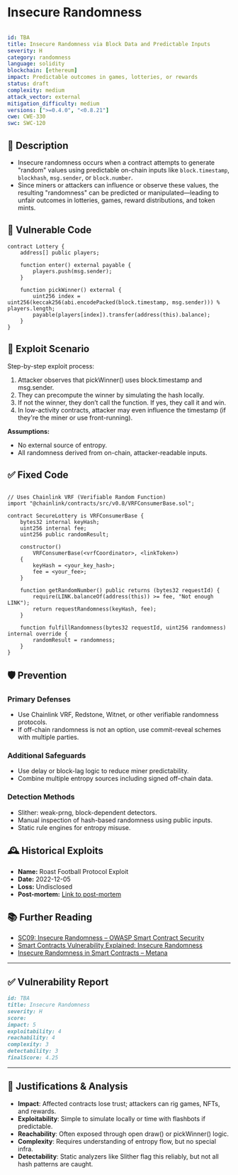 # Insecure Randomness

```YAML

id: TBA
title: Insecure Randomness via Block Data and Predictable Inputs
severity: H
category: randomness
language: solidity
blockchain: [ethereum]
impact: Predictable outcomes in games, lotteries, or rewards
status: draft
complexity: medium
attack_vector: external
mitigation_difficulty: medium
versions: [">=0.4.0", "<0.8.21"]
cwe: CWE-330
swc: SWC-120
``` 

## 📝 Description

- Insecure randomness occurs when a contract attempts to generate "random" values using predictable on-chain inputs like `block.timestamp`, `blockhash`, `msg.sender`, or `block.number`. 
- Since miners or attackers can influence or observe these values, the resulting "randomness" can be predicted or manipulated—leading to unfair outcomes in lotteries, games, reward distributions, and token mints.

## 🚨 Vulnerable Code

```solidity
contract Lottery {
    address[] public players;

    function enter() external payable {
        players.push(msg.sender);
    }

    function pickWinner() external {
        uint256 index = uint256(keccak256(abi.encodePacked(block.timestamp, msg.sender))) % players.length;
        payable(players[index]).transfer(address(this).balance);
    }
}
```

## 🧪 Exploit Scenario

Step-by-step exploit process:

1. Attacker observes that pickWinner() uses block.timestamp and msg.sender.
2. They can precompute the winner by simulating the hash locally.
3. If not the winner, they don’t call the function. If yes, they call it and win.
4. In low-activity contracts, attacker may even influence the timestamp (if they're the miner or use front-running).

**Assumptions:**

- No external source of entropy.
- All randomness derived from on-chain, attacker-readable inputs.

## ✅ Fixed Code

```solidity

// Uses Chainlink VRF (Verifiable Random Function)
import "@chainlink/contracts/src/v0.8/VRFConsumerBase.sol";

contract SecureLottery is VRFConsumerBase {
    bytes32 internal keyHash;
    uint256 internal fee;
    uint256 public randomResult;

    constructor()
        VRFConsumerBase(<vrfCoordinator>, <linkToken>)
    {
        keyHash = <your_key_hash>;
        fee = <your_fee>;
    }

    function getRandomNumber() public returns (bytes32 requestId) {
        require(LINK.balanceOf(address(this)) >= fee, "Not enough LINK");
        return requestRandomness(keyHash, fee);
    }

    function fulfillRandomness(bytes32 requestId, uint256 randomness) internal override {
        randomResult = randomness;
    }
}
```

## 🛡️ Prevention

### Primary Defenses

- Use Chainlink VRF, Redstone, Witnet, or other verifiable randomness protocols.
- If off-chain randomness is not an option, use commit-reveal schemes with multiple parties.

### Additional Safeguards

- Use delay or block-lag logic to reduce miner predictability.
- Combine multiple entropy sources including signed off-chain data.

### Detection Methods

- Slither: weak-prng, block-dependent detectors.
- Manual inspection of hash-based randomness using public inputs.
- Static rule engines for entropy misuse.


## 🕰️ Historical Exploits

- **Name:** Roast Football Protocol Exploit 
- **Date:** 2022-12-05 
- **Loss:** Undisclosed 
- **Post-mortem:** [Link to post-mortem](https://www.hackerone.com/blog/smart-contracts-common-vulnerabilities-and-real-world-cases) 

## 📚 Further Reading

- [SC09: Insecure Randomness – OWASP Smart Contract Security](https://scs.owasp.org/sctop10/SC09-InsecureRandomness/) 
- [Smart Contracts Vulnerability Explained: Insecure Randomness](https://simonbusch.medium.com/smart-contracts-vulnerability-explained-insecure-randomness-416d5fc4e731) 
- [Insecure Randomness in Smart Contracts – Metana](https://metana.io/blog/insecure-randomness-in-smart-contracts/) 

---

## ✅ Vulnerability Report 

```markdown
id: TBA
title: Insecure Randomness 
severity: H
score:
impact: 5         
exploitability: 4 
reachability: 4   
complexity: 3     
detectability: 3  
finalScore: 4.25
```

---

## 📄 Justifications & Analysis

- **Impact**: Affected contracts lose trust; attackers can rig games, NFTs, and rewards.
- **Exploitability**: Simple to simulate locally or time with flashbots if predictable.
- **Reachability**: Often exposed through open draw() or pickWinner() logic.
- **Complexity**: Requires understanding of entropy flow, but no special infra.
- **Detectability**: Static analyzers like Slither flag this reliably, but not all hash patterns are caught.